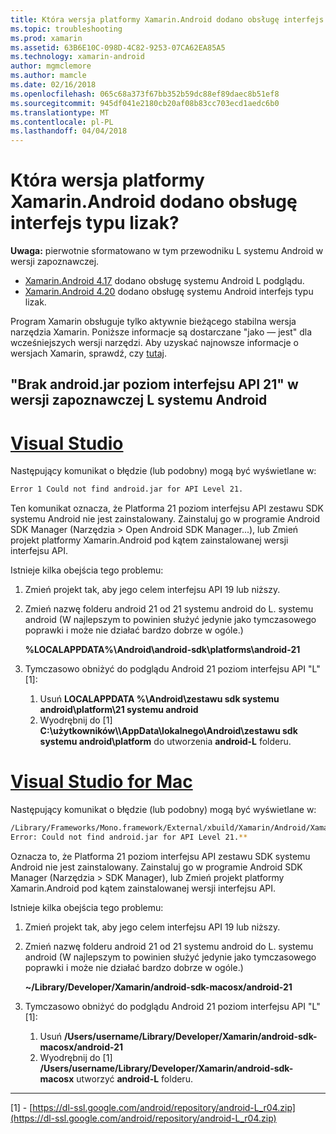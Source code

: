 ```yaml
---
title: Która wersja platformy Xamarin.Android dodano obsługę interfejs typu lizak?
ms.topic: troubleshooting
ms.prod: xamarin
ms.assetid: 63B6E10C-098D-4C82-9253-07CA62EA85A5
ms.technology: xamarin-android
author: mgmclemore
ms.author: mamcle
ms.date: 02/16/2018
ms.openlocfilehash: 065c68a373f67bb352b59dc88ef89daec8b51ef8
ms.sourcegitcommit: 945df041e2180cb20af08b83cc703ecd1aedc6b0
ms.translationtype: MT
ms.contentlocale: pl-PL
ms.lasthandoff: 04/04/2018
---
```

# <a name="what-version-of-xamarinandroid-added-lollipop-support"></a>Która wersja platformy Xamarin.Android dodano obsługę interfejs typu lizak?

**Uwaga:** pierwotnie sformatowano w tym przewodniku L systemu Android w wersji zapoznawczej.

-   [Xamarin.Android 4.17](https://developer.xamarin.com/releases/android/xamarin.android_4/xamarin.android_4.17/) dodano obsługę systemu Android L podglądu.
-   [Xamarin.Android 4.20](https://developer.xamarin.com/releases/android/xamarin.android_4/xamarin.android_4.20/) dodano obsługę systemu Android interfejs typu lizak.

Program Xamarin obsługuje tylko aktywnie bieżącego stabilna wersja narzędzia Xamarin. Poniższe informacje są dostarczane "jako — jest" dla wcześniejszych wersji narzędzi. Aby uzyskać najnowsze informacje o wersjach Xamarin, sprawdź, czy [tutaj](http://releases.xamarin.com/).

## <a name="missing-androidjar-for-api-level-21-in-android-l-preview"></a>"Brak android.jar poziom interfejsu API 21" w wersji zapoznawczej L systemu Android

# <a name="visual-studiotabvswin"></a>[Visual Studio](#tab/vswin)

Następujący komunikat o błędzie (lub podobny) mogą być wyświetlane w:

```cmd
Error 1 Could not find android.jar for API Level 21.
```

Ten komunikat oznacza, że Platforma 21 poziom interfejsu API zestawu SDK systemu Android nie jest zainstalowany. Zainstaluj go w programie Android SDK Manager (Narzędzia > Open Android SDK Manager...), lub Zmień projekt platformy Xamarin.Android pod kątem zainstalowanej wersji interfejsu API.

Istnieje kilka obejścia tego problemu:

1. Zmień projekt tak, aby jego celem interfejsu API 19 lub niższy.

2. Zmień nazwę folderu android 21 od 21 systemu android do L. systemu android (W najlepszym to powinien służyć jedynie jako tymczasowego poprawki i może nie działać bardzo dobrze w ogóle.)

   **%LOCALAPPDATA%\\Android\\android-sdk\\platforms\\android-21**

3. Tymczasowo obniżyć do podglądu Android 21 poziom interfejsu API "L" [1]:

    1.  Usuń **LOCALAPPDATA %\\Android\\zestawu sdk systemu android\\platform\\21 systemu android** 
    2.  Wyodrębnij do [1] **C:\\użytkowników\\<username>\\AppData\\lokalnego\\Android\\zestawu sdk systemu android\\platform** do utworzenia **android-L** folderu.

# <a name="visual-studio-for-mactabvsmac"></a>[Visual Studio for Mac](#tab/vsmac)

Następujący komunikat o błędzie (lub podobny) mogą być wyświetlane w:

```bash
/Library/Frameworks/Mono.framework/External/xbuild/Xamarin/Android/Xamarin.Android.Common.targets: 
Error: Could not find android.jar for API Level 21.**
```

Oznacza to, że Platforma 21 poziom interfejsu API zestawu SDK systemu Android nie jest zainstalowany. Zainstaluj go w programie Android SDK Manager (Narzędzia > SDK Manager), lub Zmień projekt platformy Xamarin.Android pod kątem zainstalowanej wersji interfejsu API.

Istnieje kilka obejścia tego problemu:

1. Zmień projekt tak, aby jego celem interfejsu API 19 lub niższy.

2. Zmień nazwę folderu android 21 od 21 systemu android do L. systemu android (W najlepszym to powinien służyć jedynie jako tymczasowego poprawki i może nie działać bardzo dobrze w ogóle.)

   **~/Library/Developer/Xamarin/android-sdk-macosx/android-21**

3. Tymczasowo obniżyć do podglądu Android 21 poziom interfejsu API "L" [1]:

    1.  Usuń **/Users/username/Library/Developer/Xamarin/android-sdk-macosx/android-21**
    2.  Wyodrębnij do [1] **/Users/username/Library/Developer/Xamarin/android-sdk-macosx** utworzyć **android-L** folderu.

-----


[1] - [https://dl-ssl.google.com/android/repository/android-L_r04.zip](https://dl-ssl.google.com/android/repository/android-L_r04.zip)
